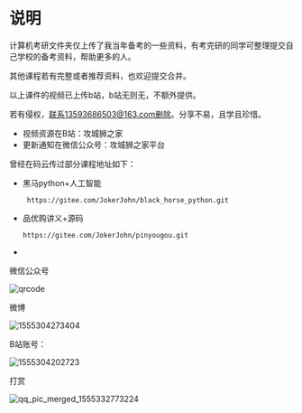 # 说明

计算机考研文件夹仅上传了我当年备考的一些资料，有考完研的同学可整理提交自己学校的备考资料，帮助更多的人。

其他课程若有完整或者推荐资料，也欢迎提交合并。

以上课件的视频已上传b站，b站无则无，不额外提供。

若有侵权，联系13593686503@163.com删除。分享不易，且学且珍惜。

- 视频资源在B站：攻城狮之家
- 更新通知在微信公众号：攻城狮之家平台



曾经在码云传过部分课程地址如下：

- 黑马python+人工智能

  ` https://gitee.com/JokerJohn/black_horse_python.git`

- 品优购讲义+源码

  `https://gitee.com/JokerJohn/pinyougou.git`

- 

微信公众号

![qrcode](/media/catalina/%E5%B7%A5%E4%BD%9C/bilibli_notes2/README.assets/qrcode.jpg)



微博

![1555304273404](/media/catalina/%E5%B7%A5%E4%BD%9C/bilibli_notes2/README.assets/1555304273404.png)

B站账号：

![1555304202723](/media/catalina/%E5%B7%A5%E4%BD%9C/bilibli_notes2/README.assets/1555304202723.png)

打赏

![qq_pic_merged_1555332773224]()